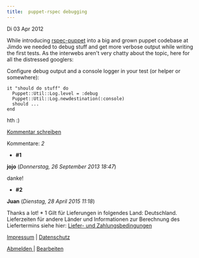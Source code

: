 ```yaml
---
title:  puppet-rspec debugging
---
```

Di
03
Apr
2012

While introducing [rspec-puppet](https://github.com/rodjek/rspec-puppet) into a big and grown puppet codebase at Jimdo we needed to debug stuff and get more verbose
output while writing the first tests. As the interwebs aren't very chatty about the topic, here for all the distressed googlers:

Configure debug output and a console logger in your test (or helper or somewhere):

    
    it "should do stuff" do
      Puppet::Util::Log.level = :debug
      Puppet::Util::Log.newdestination(:console)
      should ...
    end
    

hth :)

[Kommentar schreiben](#)

Kommentare: _2_ 

* **\#1**

**jojo** (_Donnerstag, 26 September 2013 18:47_)

danke!
* **\#2**

**Juan** (_Dienstag, 28 April 2015 11:18_)

Thanks a lot!
* 
1 Gilt für Lieferungen in folgendes Land: Deutschland. Lieferzeiten für andere Länder und Informationen zur Berechnung des Liefertermins siehe hier: [Liefer- und Zahlungsbedingungen](http://www.ruempler.eu/j/shop/deliveryinfo)  

[Impressum](/about/) | [Datenschutz](/j/privacy) 

[Abmelden ](https://e.jimdo.com/app/cms/logout.php)
|
[Bearbeiten](https://a.jimdo.com/app/auth/signin/jumpcms/?page=966846648)